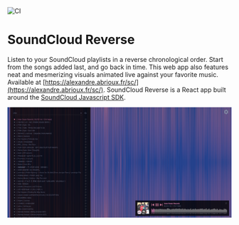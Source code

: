 ![CI](https://github.com/alexandre-abrioux/soundcloud-reverse/workflows/CI/badge.svg)

# SoundCloud Reverse

Listen to your SoundCloud playlists in a reverse chronological order.
Start from the songs added last, and go back in time.
This web app also features neat and mesmerizing visuals animated live against your favorite music.
Available at [https://alexandre.abrioux.fr/sc/](https://alexandre.abrioux.fr/sc/).
SoundCloud Reverse is a React app built around the [SoundCloud Javascript SDK](<(https://github.com/soundcloud/soundcloud-javascript)>).

![Screenshot](/screenshot.png?raw=true "Screenshot")

